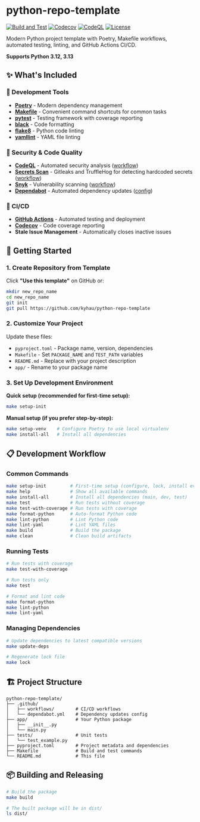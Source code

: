 # python-repo-template

[![Build and Test](https://github.com/kyhau/python-repo-template/workflows/Build%20and%20Test/badge.svg)](https://github.com/kyhau/python-repo-template/actions/workflows/python-ci.yml)
[![Codecov](https://codecov.io/gh/kyhau/python-repo-template/branch/main/graph/badge.svg)](https://codecov.io/gh/kyhau/python-repo-template)
[![CodeQL](https://github.com/kyhau/python-repo-template/workflows/CodeQL/badge.svg)](https://github.com/kyhau/python-repo-template/actions/workflows/codeql-analysis.yml)
[![License](https://img.shields.io/badge/license-MIT-blue.svg)](http://en.wikipedia.org/wiki/MIT_License)

Modern Python project template with Poetry, Makefile workflows, automated testing, linting, and GitHub Actions CI/CD.

**Supports Python 3.12, 3.13**

## ✨ What's Included

### 🔧 Development Tools
- **[Poetry](https://python-poetry.org/)** - Modern dependency management
- **[Makefile](Makefile)** - Convenient command shortcuts for common tasks
- **[pytest](https://pytest.org/)** - Testing framework with coverage reporting
- **[black](https://black.readthedocs.io/)** - Code formatting
- **[flake8](https://flake8.pycqa.org/)** - Python code linting
- **[yamllint](https://yamllint.readthedocs.io/)** - YAML file linting

### 🔐 Security & Code Quality
- **[CodeQL](https://codeql.github.com)** - Automated security analysis ([workflow](.github/workflows/codeql-analysis.yml))
- **[Secrets Scan](https://github.com/gitleaks/gitleaks)** - Gitleaks and TruffleHog for detecting hardcoded secrets ([workflow](.github/workflows/secrets-scan.yml))
- **[Snyk](https://snyk.io/)** - Vulnerability scanning ([workflow](.github/workflows/snyk.yml))
- **[Dependabot](https://docs.github.com/en/code-security/dependabot)** - Automated dependency updates ([config](.github/dependabot.yml))

### 🚀 CI/CD
- **[GitHub Actions](https://github.com/features/actions)** - Automated testing and deployment
- **[Codecov](https://codecov.io/)** - Code coverage reporting
- **Stale Issue Management** - Automatically closes inactive issues

## 🚀 Getting Started

### 1. Create Repository from Template

Click **"Use this template"** on GitHub or:

```bash
mkdir new_repo_name
cd new_repo_name
git init
git pull https://github.com/kyhau/python-repo-template
```

### 2. Customize Your Project

Update these files:
- `pyproject.toml` - Package name, version, dependencies
- `Makefile` - Set `PACKAGE_NAME` and `TEST_PATH` variables
- `README.md` - Replace with your project description
- `app/` - Rename to your package name

### 3. Set Up Development Environment

**Quick setup (recommended for first-time setup):**
```bash
make setup-init
```

**Manual setup (if you prefer step-by-step):**
```bash
make setup-venv    # Configure Poetry to use local virtualenv
make install-all   # Install all dependencies
```

## 📋 Development Workflow

### Common Commands

```bash
make setup-init         # First-time setup (configure, lock, install everything)
make help               # Show all available commands
make install-all        # Install all dependencies (main, dev, test)
make test               # Run tests without coverage
make test-with-coverage # Run tests with coverage
make format-python      # Auto-format Python code
make lint-python        # Lint Python code
make lint-yaml          # Lint YAML files
make build              # Build the package
make clean              # Clean build artifacts
```

### Running Tests

```bash
# Run tests with coverage
make test-with-coverage

# Run tests only
make test

# Format and lint code
make format-python
make lint-python
make lint-yaml
```

### Managing Dependencies

```bash
# Update dependencies to latest compatible versions
make update-deps

# Regenerate lock file
make lock
```

## 🏗️ Project Structure

```
python-repo-template/
├── .github/
│   ├── workflows/        # CI/CD workflows
│   └── dependabot.yml    # Dependency updates config
├── app/                  # Your Python package
│   ├── __init__.py
│   └── main.py
├── tests/                # Unit tests
│   └── test_example.py
├── pyproject.toml        # Project metadata and dependencies
├── Makefile              # Build and test commands
└── README.md             # This file
```

## 📦 Building and Releasing

```bash
# Build the package
make build

# The built package will be in dist/
ls dist/
```
